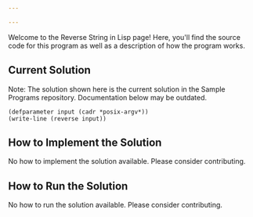 ```yaml
---

---
```


Welcome to the Reverse String in Lisp page! Here, you'll find the source code for this program as well as a description of how the program works.

## Current Solution

Note: The solution shown here is the current solution in the Sample Programs repository. Documentation below may be outdated.

```Lisp
(defparameter input (cadr *posix-argv*))
(write-line (reverse input))

```

## How to Implement the Solution

No how to implement the solution available. Please consider contributing.

## How to Run the Solution

No how to run the solution available. Please consider contributing.